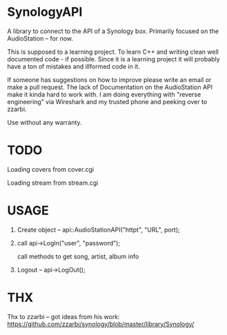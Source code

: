 SynologyAPI
===========

A library to connect to the API of a Synology box. Primarily focused on the AudioStation – for now.

This is supposed to a learning project. To learn C++ and writing clean well documented code - if possible. Since it is a learning project it will probably have a ton of mistakes and illformed code in it. 

If someone has suggestions on how to improve please write an email or make a pull request. The lack of Documentation on the AudioStation API make it kinda hard to work with. I am doing everything with "reverse engineering" via Wireshark and my trusted phone and peeking over to zzarbi.

Use without any warranty.

TODO
===========
Loading covers from cover.cgi

Loading stream from stream.cgi

USAGE
===========
1)  Create object – api::AudioStationAPI("httpt", "URL", port);

2)  call api->LogIn("user", "password");

    call methods to get song, artist, album info

3)  Logout – api->LogOut();

THX
===========
Thx to zzarbi – got ideas from his work: https://github.com/zzarbi/synology/blob/master/library/Synology/